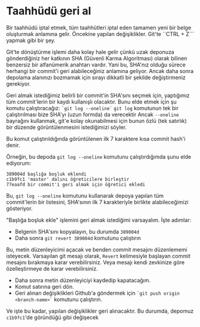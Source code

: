 # Taahhüdü geri al

Bir taahhüdü iptal etmek, tüm taahhütleri iptal eden tamamen yeni bir belge oluşturmak anlamına gelir.
Öncekine yapılan değişiklikler. Git'te ``CTRL + Z``` yapmak gibi bir şey.

Git'te dönüştürme işlemi daha kolay hale gelir çünkü uzak deponuza gönderdiğiniz her katkının SHA (Güvenli Karma Algoritması) olarak bilinen benzersiz bir alfanümerik anahtarı vardır.
Yani bu, SHA'nız olduğu sürece herhangi bir commit'i geri alabileceğiniz anlamına geliyor.
Ancak daha sonra depolama alanınızı bozmamak için sırayı dikkatli bir şekilde değiştirmeniz gerekiyor.

Geri almak istediğimiz belirli bir commit'in SHA'sını seçmek için, yaptığımız tüm commit'lerin bir kaydı kullanışlı olacaktır.
Bunu elde etmek için şu komutu çalıştıracağız:
`` `git log --oneline` ``
``git log`` komutunun tek bir çalıştırılması bize SHA'yı (uzun formda) da verecektir
Ancak `` --oneline `` bayrağını kullanmak, git'e kolay okunabilmesi için bunun özlü (tek satırlık) bir düzende görüntülenmesini istediğimizi söyler.

Bu komut çalıştırıldığında görüntülenen ilk 7 karaktere kısa commit hash'i denir.

Örneğin, bu depoda ``git log --oneline`` komutunu çalıştırdığımda şunu elde ediyorum:
```
389004d başlığa boşluk eklendi
c1b9fc1 'master' dalını öğreticilere birleştir
77eaafd bir commit'i geri almak için öğretici ekledi
```

Bu, ``git log --oneline`` komutunu kullanarak depoya yapılan tüm commit'lerin bir listesini, SHA'sının ilk 7 karakteriyle birlikte alabileceğimizi gösteriyor.

"Başlığa boşluk ekle" işlemini geri almak istediğimi varsayalım. İşte adımlar:

* Belgenin SHA'sını kopyalayın, bu durumda ``389004d``
* Daha sonra ```git revert 389004d``` komutunu çalıştırın

Bu, metin düzenleyicimi açacak ve benden commit mesajını düzenlememi isteyecek.
Varsayılan git mesajı olarak, `Revert` kelimesiyle başlayan commit mesajını bırakmaya karar verebilirsiniz.
Veya mesajı kendi zevkinize göre özelleştirmeye de karar verebilirsiniz.

* Daha sonra metin düzenleyiciyi kaydedip kapatacağım.
* Komut satırına geri dön.
* Geri alınan değişiklikleri Github'a göndermek için `` `git push origin <branch-name>` `` komutunu çalıştırın.

Ve işte bu kadar, yapılan değişiklikler geri alınacaktır. Bu durumda, depomuz ``c1b9fc1``'de göründüğü gibi değişecek
